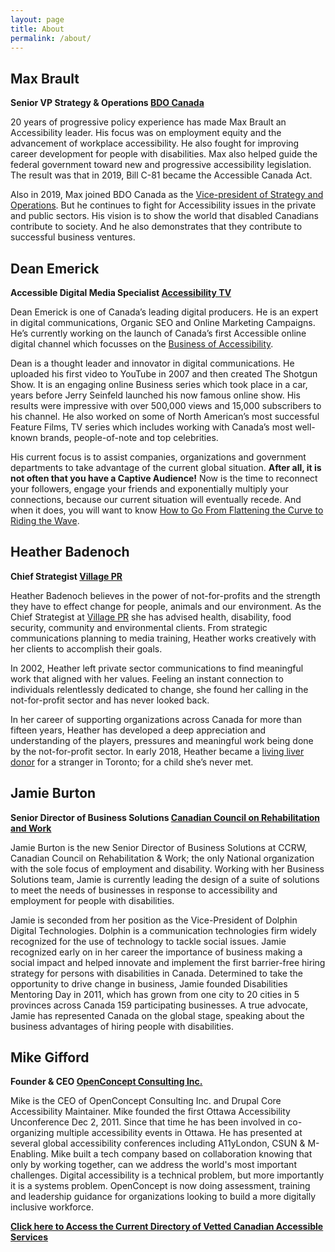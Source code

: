 ```yaml
---
layout: page
title: About
permalink: /about/
---
```


## Max Brault
**Senior VP Strategy & Operations 
[BDO Canada](https://www.bdo.ca/en-ca/home/)**

20 years of progressive policy experience has made Max Brault an Accessibility leader. His focus was on employment equity and the advancement of workplace accessibility. He also fought for improving career development for people with disabilities. Max also helped guide the federal government toward new and progressive accessibility legislation. The result was that in 2019, Bill C-81 became the Accessible Canada Act.

Also in 2019, Max joined BDO Canada as the [Vice-president of Strategy and Operations](https://www.bdo.ca/en-ca/our-people/max-brault-1/). But he continues to fight for Accessibility issues in the private and public sectors. His vision is to show the world that disabled Canadians contribute to society. And he also demonstrates that they contribute to successful business ventures.


## Dean Emerick
**Accessible Digital Media Specialist 
[Accessibility TV](https://www.accessibilitytv.com/)**

Dean Emerick is one of Canada’s leading digital producers. He is an expert in digital communications, Organic SEO and Online Marketing Campaigns. He’s currently working on the launch of Canada’s first Accessible online digital channel which focusses on the [Business of Accessibility](https://www.accessibilitytv.com).
 
Dean is a thought leader and innovator in digital communications. He uploaded his first video to YouTube in 2007 and then created The Shotgun Show. It is an engaging online Business series which took place in a car, years before Jerry Seinfeld launched his now famous online show. His results were impressive with over 500,000 views and 15,000 subscribers to his channel. He also worked on some of North American’s most successful Feature Films, TV series which includes working with Canada’s most well-known brands, people-of-note and top celebrities.

His current focus is to assist companies, organizations and government departments to take advantage of the current global situation. **After all, it is not often that you have a Captive Audience!** Now is the time to reconnect your followers, engage your friends and exponentially multiply your connections, because our current situation will eventually recede. And when it does, you will want to know [How to Go From Flattening the Curve to Riding the Wave](https://www.accessibilitytv.com/accessible/viral-marketing-strategy/). 


## Heather Badenoch
**Chief Strategist 
[Village PR](http://Villagepr.ca)**

Heather Badenoch believes in the power of not-for-profits and the strength they have to effect change for people, animals and our environment. As the Chief Strategist at [Village PR](http://villagepr.ca/) she has advised health, disability, food security, community and environmental clients. From strategic communications planning to media training, Heather works creatively with her clients to accomplish their goals.
 
In 2002, Heather left private sector communications to find meaningful work that aligned with her values. Feeling an instant connection to individuals relentlessly dedicated to change, she found her calling in the not-for-profit sector and has never looked back. 

In her career of supporting organizations across Canada for more than fifteen years, Heather has developed a deep appreciation and understanding of the players, pressures and meaningful work being done by the not-for-profit sector. In early 2018, Heather became a [living liver donor](https://www.todaysparent.com/blogs/this-woman-did-the-most-wonderful-thing-for-a-kid-shell-never-meet/) for a stranger in Toronto; for a child she’s never met.


## Jamie Burton
**Senior Director of Business Solutions 
[Canadian Council on Rehabilitation and Work](https://www.ccrw.org/)**

Jamie Burton is the new Senior Director of Business Solutions at CCRW, Canadian Council on Rehabilitation & Work; the only National organization with the sole focus of employment and disability.  Working with her Business Solutions team, Jamie is currently leading the design of a suite of solutions to meet the needs of businesses in response to accessibility and employment for people with disabilities. 

Jamie is seconded from her position as the Vice-President of Dolphin Digital Technologies.  Dolphin is a communication technologies firm widely recognized for the use of technology to tackle social issues.  Jamie recognized early on in her career the importance of business making a social impact and helped innovate and implement the first barrier-free hiring strategy for persons with disabilities in Canada. Determined to take the opportunity to drive change in business, Jamie founded Disabilities Mentoring Day in 2011, which has grown from one city to 20 cities in 5 provinces across Canada 159 participating businesses. A true advocate, Jamie has represented Canada on the global stage, speaking about the business advantages of hiring people with disabilities.


## Mike Gifford
**Founder & CEO 
[OpenConcept Consulting Inc.](https://openconcept.ca/)**

Mike is the CEO of OpenConcept Consulting Inc. and Drupal Core Accessibility Maintainer. 
Mike founded the first Ottawa Accessibility Unconference Dec 2, 2011. Since that time he has been involved in co-organizing multiple accessibility events in Ottawa. He has presented at several global accessibility conferences including A11yLondon, CSUN & M-Enabling.
Mike built a tech company based on collaboration knowing that only by working together, can we address the world's most important challenges. Digital accessibility is a technical problem, but more importantly it is a systems problem. OpenConcept is now doing assessment, training and leadership guidance for organizations looking to build a more digitally inclusive workforce. 


**[Click here to Access the Current Directory of Vetted Canadian Accessible Services](https://tinyurl.com/a11ycovid19)**

